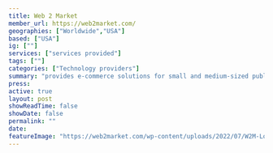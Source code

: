 ```yaml
---
title: Web 2 Market
member_url: https://web2market.com/
geographies: ["Worldwide","USA"]
based: ["USA"]
ig: [""] 
services: ["services provided"] 
tags: [""]
categories: ["Technology providers"]
summary: "provides e-commerce solutions for small and medium-sized publishers, primarily using the Magento and Shopify platforms, making it easy and affordable to sell online."
press:
active: true
layout: post
showReadTime: false
showDate: false
permalink: ""
date: 
featureImage: "https://web2market.com/wp-content/uploads/2022/07/W2M-Logo-trans.webp"
---
```

